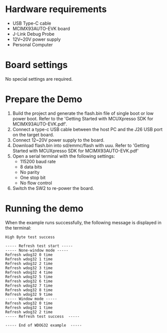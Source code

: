 Hardware requirements
=====================
- USB Type-C cable
- MCIMX93AUTO-EVK board
- J-Link Debug Probe
- 12V~20V power supply
- Personal Computer

Board settings
============
No special settings are required.


Prepare the Demo
===============
1.  Build the project and generate the flash.bin file of single boot or low power boot.
    Refer to the 'Getting Started with MCUXpresso SDK for MCIMX93AUTO-EVK.pdf'.
2.  Connect a type-c USB cable between the host PC and the J26 USB port on the target board.
2.  Connect 12~20V power supply to the board.
3.  Download flash.bin into sd/emmc/flash with uuu.
    Refer to 'Getting Started with MCUXpresso SDK for MCIMX93AUTO-EVK.pdf'
4.  Open a serial terminal with the following settings:
    - 115200 baud rate
    - 8 data bits
    - No parity
    - One stop bit
    - No flow control
5.  Switch the SW2 to re-power the board.

Running the demo
================
When the example runs successfully, the following message is displayed in the terminal:

~~~~~~~~~~~~~~~~~~~~~~~~~~~~~~~~~~~
High Byte test success

----- Refresh test start -----
----- None-window mode -----
Refresh wdog32 0 time
Refresh wdog32 1 time
Refresh wdog32 2 time
Refresh wdog32 3 time
Refresh wdog32 4 time
Refresh wdog32 5 time
Refresh wdog32 6 time
Refresh wdog32 7 time
Refresh wdog32 8 time
Refresh wdog32 9 time
----- Window mode -----
Refresh wdog32 0 time
Refresh wdog32 1 time
Refresh wdog32 2 time
----- Refresh test success  -----

----- End of WDOG32 example  -----
~~~~~~~~~~~~~~~~~~~~~~~~~~~~~~~~~~~
